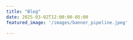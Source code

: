 ```yaml
---
title: "Blog"
date: 2025-03-02T12:00:00-05:00
featured_image: '/images/banner_pipeline.jpeg'

---
```

